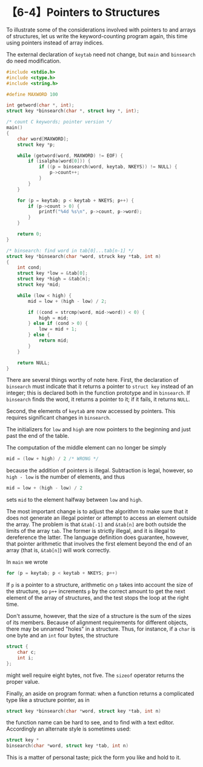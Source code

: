 # 【6-4】Pointers to Structures

To illustrate some of the considerations involved with pointers to and arrays of structures, let us write the keyword-counting program again, this time using pointers instead of array indices.

The external declaration of `keytab` need not change, but `main` and `binsearch` do need modification.

```c
#include <stdio.h>
#include <ctype.h>
#include <string.h>

#define MAXWORD 100

int getword(char *, int);
struct key *binsearch(char *, struct key *, int);

/* count C keywords; pointer version */
main()
{
    char word[MAXWORD];
    struct key *p;

    while (getword(word, MAXWORD) != EOF) {
        if (isalpha(word[0])) {
            if ((p = binsearch(word, keytab, NKEYS)) != NULL) {
                p->count++;
            }
        }
    }

    for (p = keytab; p < keytab + NKEYS; p++) {
        if (p->count > 0) {
            printf("%4d %s\n", p->count, p->word);
        }
    }

    return 0;
}

/* binsearch: find word in tab[0]...tab[n-1] */
struct key *binsearch(char *word, struck key *tab, int n)
{
    int cond;
    struct key *low = &tab[0];
    struct key *high = &tab[n];
    struct key *mid;

    while (low < high) {
        mid = low + (high - low) / 2;

        if ((cond = strcmp(word, mid->word)) < 0) {
            high = mid;
        } else if (cond > 0) {
            low = mid + 1;
        } else {
            return mid;
        }
    }

    return NULL;
}
```

There are several things worthy of note here. First, the declaration of `binsearch` must indicate that it returns a pointer to `struct key` instead of an integer; this is declared both in the function prototype and in `binsearch`. If `binsearch` finds the word, it returns a pointer to it; if it fails, it returns `NULL`.

Second, the elements of `keytab` are now accessed by pointers. This requires significant changes in `binsearch`.

The initializers for `low` and `high` are now pointers to the beginning and just past the end of the table.

The computation of the middle element can no longer be simply

```c
mid = (low + high) / 2 /* WRONG */
```

because the addition of pointers is illegal. Subtraction is legal, however, so `high - low` is the number of elements, and thus

```c
mid = low + (high - low) / 2
```

sets `mid` to the element halfway between `low` and `high`.

The most important change is to adjust the algorithm to make sure that it does not generate an illegal pointer or attempt to access an element outside the array. The problem is that `&tab[-1]` and `&tab[n]` are both outside the limits of the array `tab`. The former is strictly illegal, and it is illegal to dereference the latter. The language definition does guarantee, however, that pointer arithmetic that involves the first element beyond the end of an array (that is, `&tab[n]`) will work correctly.

In `main` we wrote

```c
for (p = keytab; p < keytab + NKEYS; p++)
```

If `p` is a pointer to a structure, arithmetic on `p` takes into account the size of the structure, so `p++` increments `p` by the correct amount to get the next element of the array of structures, and the test stops the loop at the right time.

Don't assume, however, that the size of a structure is the sum of the sizes of its members. Because of alignment requirements for different objects, there may be unnamed "holes" in a structure. Thus, for instance, if a `char` is one byte and an `int` four bytes, the structure

```c
struct {
    char c;
    int i;
};
```

might well require eight bytes, not five. The `sizeof` operator returns the proper value.

Finally, an aside on program format: when a function returns a complicated type like a structure pointer, as in

```c
struct key *binsearch(char *word, struct key *tab, int n)
```

the function name can be hard to see, and to find with a text editor. Accordingly an alternate style is sometimes used:

```c
struct key *
binsearch(char *word, struct key *tab, int n)
```

This is a matter of personal taste; pick the form you like and hold to it.
